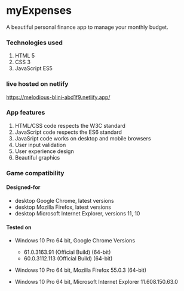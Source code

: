 # myExpenses

A beautiful personal finance app to manage your monthly budget.

### Technologies used

1. HTML 5
2. CSS 3
3. JavaScript ES5

### live hosted on netlify
https://melodious-blini-abd1f9.netlify.app/

### App features

1. HTML/CSS code respects the W3C standard
2. JavaScript code respects the ES6 standard
3. JavaSript code works on desktop and mobile browsers
4. User input validation
5. User experience design
6. Beautiful graphics

### Game compatibility

#### Designed-for

* desktop Google Chrome, latest versions
* desktop Mozilla Firefox, latest versions
* desktop Microsoft Internet Explorer, versions 11, 10

#### Tested on

* Windows 10 Pro 64 bit, Google Chrome Versions
  * 61.0.3163.91  (Official Build) (64-bit)
  * 60.0.3112.113 (Official Build) (64-bit)

* Windows 10 Pro 64 bit, Mozilla Firefox 55.0.3 (64-bit)

* Windows 10 Pro 64 bit, Microsoft Internet Explorer 11.608.150.63.0
